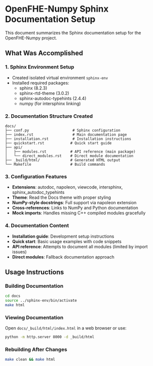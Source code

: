 OpenFHE-Numpy Sphinx Documentation Setup
==========================================

This document summarizes the Sphinx documentation setup for the OpenFHE-Numpy project.

## What Was Accomplished

### 1. Sphinx Environment Setup
- Created isolated virtual environment `sphinx-env`
- Installed required packages:
  - sphinx (8.2.3)
  - sphinx-rtd-theme (3.0.2)
  - sphinx-autodoc-typehints (2.4.4)
  - numpy (for intersphinx linking)

### 2. Documentation Structure Created
```
docs/
├── conf.py                    # Sphinx configuration
├── index.rst                  # Main documentation page
├── installation.rst           # Installation instructions
├── quickstart.rst            # Quick start guide
├── api/
│   ├── modules.rst           # API reference (main package)
│   └── direct_modules.rst    # Direct module documentation
├── _build/html/              # Generated HTML output
└── Makefile                  # Build commands
```

### 3. Configuration Features
- **Extensions**: autodoc, napoleon, viewcode, intersphinx, sphinx_autodoc_typehints
- **Theme**: Read the Docs theme with proper styling
- **NumPy-style docstrings**: Full support via napoleon extension
- **Cross-references**: Links to NumPy and Python documentation
- **Mock imports**: Handles missing C++ compiled modules gracefully

### 4. Documentation Content
- **Installation guide**: Development setup instructions
- **Quick start**: Basic usage examples with code snippets
- **API reference**: Attempts to document all modules (limited by import issues)
- **Direct modules**: Fallback documentation approach

## Usage Instructions

### Building Documentation
```bash
cd docs
source ../sphinx-env/bin/activate
make html
```

### Viewing Documentation
Open `docs/_build/html/index.html` in a web browser or use:
```bash
python -m http.server 8000 -d _build/html
```

### Rebuilding After Changes
```bash
make clean && make html
```
